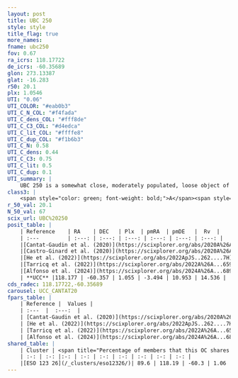 ```yaml
---
layout: post
title: UBC 250
style: style
title_flag: true
more_names: 
fname: ubc250
fov: 0.67
ra_icrs: 118.17722
de_icrs: -60.35689
glon: 273.13387
glat: -16.283
r50: 20.1
plx: 1.0546
UTI: "0.06"
UTI_COLOR: "#eab0b3"
UTI_C_N_COL: "#f4fada"
UTI_C_dens_COL: "#fff8de"
UTI_C_C3_COL: "#d4edca"
UTI_C_lit_COL: "#ffffe8"
UTI_C_dup_COL: "#f1b6b3"
UTI_C_N: 0.58
UTI_C_dens: 0.44
UTI_C_C3: 0.75
UTI_C_lit: 0.5
UTI_C_dup: 0.1
UTI_summary: |
    UBC 250 is a somewhat close, moderately populated, loose object of high C3 quality. It is moderately studied in the literature.<br><br><span style="color: #99180f; font-weight: bold;">Warning: </span>This is likely a duplicate object, which shares a large percentage of members with at least one previously reported entry.
class3: |
    <span style="color: green; font-weight: bold;">A</span><span style="color: #FFC300; font-weight: bold;">B</span>
r_50_val: 20.1
N_50_val: 67
scix_url: UBC%20250
posit_table: |
    | Reference    | RA    | DEC   | Plx  | pmRA  | pmDE   |  Rv  |
    | :---         | :---: | :---: | :---: | :---: | :---: | :---: |
    |[Cantat-Gaudin et al. (2020)](https://scixplorer.org/abs/2020A%26A...640A...1C) | 118.12 | -60.373 | 1.016 | -3.502 | 10.888 | -- |
    |[Castro-Ginard et al. (2020)](https://scixplorer.org/abs/2020A%26A...635A..45C) | 118.169 | -60.368 | 1.022 | -3.465 | 10.926 | -- |
    |[He et al. (2022)](https://scixplorer.org/abs/2022ApJS..262....7H) | 118.114 | -60.37 | 1.055 | -3.483 | 10.973 | -- |
    |[Tarricq et al. (2022)](https://scixplorer.org/abs/2022A%26A...659A..59T) | 118.11 | -60.369 | 1.06 | -3.462 | 10.96 | -- |
    |[Alfonso et al. (2024)](https://scixplorer.org/abs/2024A%26A...689A..18A) | 118.765 | -60.244 | 1.017 | -3.581 | 10.946 | -- |
    | **UCC** |118.177 | -60.357 | 1.055 | -3.494 | 10.953 | 14.536 | 
cds_radec: 118.17722,-60.35689
carousel: UCC_CANTAT20
fpars_table: |
    | Reference |  Values |
    | :---  |  :---:  |
    | [Cantat-Gaudin et al. (2020)](https://scixplorer.org/abs/2020A%26A...640A...1C) | `AVNN=0.31, DMNN=9.92, AgeNN=8.52` |
    | [He et al. (2022)](https://scixplorer.org/abs/2022ApJS..262....7H) | `A0=0.55, logAge=8.55` |
    | [Tarricq et al. (2022)](https://scixplorer.org/abs/2022A%26A...659A..59T) | `Dist=936, logAgeNN=8.54` |
    | [Alfonso et al. (2024)](https://scixplorer.org/abs/2024A%26A...689A..18A) | `AV=0.31023, MOD=9.91967, logAge=8.73990, Z=0.01029` |
shared_table: |
    | Cluster | <span title="Percentage of members that this OC shares with the ones listed">%</span>   | RA   | DEC   | Plx   | pmRA  | pmDE  | Rv | UTI |
    | :-: | :-: |:-: | :-: | :-: | :-: | :-: | :-: | :-: |
    |[ESO 123 26](/_clusters/eso12326/)| 89.6 | 118.19 | -60.3 | 1.06 | -3.5 | 10.97 | 14.54 |0.68 |
---
```

